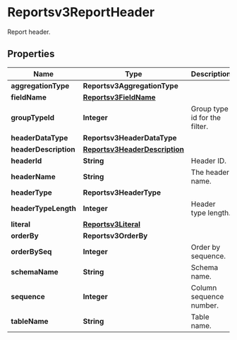 

# Reportsv3ReportHeader

Report header.

## Properties

| Name | Type | Description | Notes |
|------------ | ------------- | ------------- | -------------|
|**aggregationType** | **Reportsv3AggregationType** |  |  [optional] |
|**fieldName** | [**Reportsv3FieldName**](Reportsv3FieldName.md) |  |  [optional] |
|**groupTypeId** | **Integer** | Group type id for the filter. |  [optional] |
|**headerDataType** | **Reportsv3HeaderDataType** |  |  [optional] |
|**headerDescription** | [**Reportsv3HeaderDescription**](Reportsv3HeaderDescription.md) |  |  [optional] |
|**headerId** | **String** | Header ID. |  [optional] |
|**headerName** | **String** | The header name. |  [optional] |
|**headerType** | **Reportsv3HeaderType** |  |  [optional] |
|**headerTypeLength** | **Integer** | Header type length. |  [optional] |
|**literal** | [**Reportsv3Literal**](Reportsv3Literal.md) |  |  [optional] |
|**orderBy** | **Reportsv3OrderBy** |  |  [optional] |
|**orderBySeq** | **Integer** | Order by sequence. |  [optional] |
|**schemaName** | **String** | Schema name. |  [optional] |
|**sequence** | **Integer** | Column sequence number. |  [optional] |
|**tableName** | **String** | Table name. |  [optional] |



